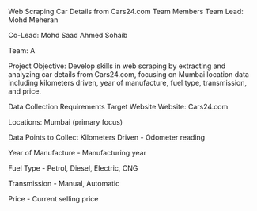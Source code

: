 Web Scraping Car Details from Cars24.com
Team Members
Team Lead: Mohd Meheran

Co-Lead: Mohd Saad Ahmed Sohaib

Team: A

Project Objective:
Develop skills in web scraping by extracting and analyzing car details from Cars24.com, focusing on Mumbai location data including kilometers driven, year of manufacture, fuel type, transmission, and price.

Data Collection Requirements
Target Website
Website: Cars24.com

Locations: Mumbai (primary focus)

Data Points to Collect
Kilometers Driven - Odometer reading

Year of Manufacture - Manufacturing year

Fuel Type - Petrol, Diesel, Electric, CNG

Transmission - Manual, Automatic

Price - Current selling price
